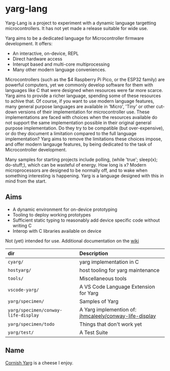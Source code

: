 # yarg-lang

Yarg-Lang is a project to experiment with a dynamic language targetting microcontrollers. It has not yet made a release suitable for wide use.

Yarg aims to be a dedicated language for Microcontroller firmware development. It offers:

  - An interactive, on-device, REPL
  - Direct hardware access
  - Interupt based and multi-core multiprocessing
  - Many other modern language conveniences.

Microcontrollers (such as the $4 Raspberry Pi Pico, or the ESP32 family) are powerful computers, yet we commonly develop software for them with languages like C that were designed when resources were far more scarce. Yarg aims to provide a richer language, spending some of these resources to achive that. Of course, if you want to use modern language features, many general purpose languages are available in 'Micro', 'Tiny' or other cut-down versions of their implementation for microcontroller use. These implementations are faced with choices when the resources available do not support the same implementation possible in their original general purpose implementation. Do they try to be compatible (but over-expensive), or do they document a limitation compared to the full language implementation? Yarg aims to remove the limitations these choices impose, and offer modern langauge features, by being dedicated to the task of Microcontroller development.

Many samples for starting projects include polling, (while 'true'; sleep(x); do-stuff;), which can be wasteful of energy. How long is x? Modern microprocessors are designed to be normally off, and to wake when something interesting is happening. Yarg is a language designed with this in mind from the start.

## Aims

  - A dynamic environment for on-device prototyping
  - Tooling to deploy working prototypes
  - Sufficient static typing to reasonably add device specific code without writing C
  - Interop with C libraries available on device

Not (yet) intended for use. Additional documentation on the [wiki][wiki]

[wiki]: https://github.com/jhmcaleely/yarg-lang/wiki

| dir | Description |
| :--- | :--- |
| `cyarg/` | yarg implementation in C |
| `hostyarg/` | host tooling for yarg maintenance |
| `tools/` | Miscellaneous tools |
| `vscode-yarg/` | A VS Code Language Extension for Yarg |
| `yarg/specimen/` | Samples of Yarg |
| `yarg/specimen/conway-life-display` | A Yarg implemention of: [jhmcaleely/conway-life-display](https://github.com/jhmcaleely/conway-life-display) |
| `yarg/specimen/todo` | Things that don't work yet |
| `yarg/test/` | A Test Suite |

## Name

[Cornish Yarg](https://en.wikipedia.org/wiki/Cornish_Yarg) is a cheese I enjoy.
